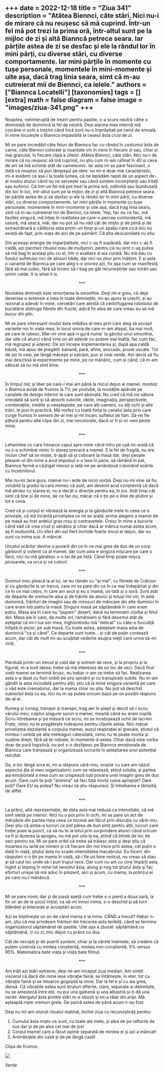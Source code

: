 
+++
date = 2022-12-18
title = "Ziua 341"
description = "Atâtea Biennci, câte stări. Nici nu-i de mirare că nu reușesc să mă cuprind. Într-un fel mă pot trezi la prima oră, într-altul sunt pe la mijloc de zi și altă Bianncă petrece seara. Iar părțile astea de zi se desfac și ele la rândul lor în mini părți, cu diverse stări, cu diverse comportamente. Iar mini părțile în momente cu tușe personale, momentele în mini-momente și uite așa, dacă trag linia seara, simt că m-au cutreierat mii de Biennci, ca ielele."
authors = ["Biannca Locatelli"]
[taxonomies]
tags = []
[extra]
math = false
diagram = false
image = "images/ziua-341.png"
+++
---

Noaptea, neîntreruptă de treziri pentru pastile, s-a scurs neutră către o dimineață de duminică la fel de neutră. Deși alarma mea internă mă ciocăne-n ochi a trezire când încă zorii nu-s împrăștiați pe cerul de smoală, în mine locuiește o Biannca impasibilă la ceasul ăsta crud de zi.

Mi se pare incredibil câte feluri de Biannca fac cu rândul în costumul ăsta de carne, câte Biennci colorate și nuanțate vin în mine în fiecare zi sau, chiar și mai granulat, în fiecare clipă a zilelor. Atâtea Biennci, câte stări. Nici nu-i de mirare că nu reușesc să mă cuprind, nu știu cum m-am rafinat în 40 și ceva de ani să mă schimb atât de cameleonic. Iar asta mi se pare fascinant, o dată ce reușesc să pun lămpașul pe idee: nu mi-e doar mie caracteristic, mi-e evident că așa-i la toată lumea, că ne lepădăm rapid de un aspect de-al nostru atunci când nu ne servește sau când suntem inconștienți sau iritați sau euforici. Că într-un fel mă pot trezi la prima oră, odihnită sau bumbuțată din loc în loc, într-altul sunt pe la mijloc de zi și altă Bianncă petrece seara. Iar părțile astea de zi se desfac și ele la rândul lor în mini părți, cu diverse stări, cu diverse comportamente. Iar mini părțile în momente cu tușe personale, momentele în mini-momente și uite așa, dacă trag linia seara, simt că m-au cutreierat mii de Biennci, ca ielele. Yep, fac eu ce fac, mă faultez singură, mă înțep în realitatea pe care-o percep contondentă, mă ustură, mă seacă, măi, dar nu pot să nu văd cât de mișto și de plină și de extraordinară e călătoria asta printr-un timp și-un spațiu care cică nici nu există de fapt, prin viața de aici de pe pământ. Că alta deocamdată nu știu.

Din aceeași energie de imparțialitate, nici c-aș fi supărată, dar nici c-aș fi caldă, azi parchez ritualul meu de mulțumiri, pentru că nu simt c-aș putea să mă bag în același pliu cu el, într-o exaltare d-aia curată. Nu mă dau cu fundul sufletului nici de abisuri hâde, dar nici nu zbor prin înălțimi. E și asta o variantă de Biannca pe care aleg s-o onorez azi, fix așa cum se manifestă, fără să mai judec, fără să încerc să-i bag pe gât recunoștințe sau mirări sau uimiri calde. It is what it is.

<p style="text-align: center;">***</p>

Noutatea dimineții este renunțarea la smoothie. Deși mi-e greu, că deja devenise o extensie a mea în toate diminețile, mi-au ajuns la urechi, și au rezonat a adevăr în mine, cercetări care atestă că centrifugarea robotului de bucătărie distruge fibrele din fructe, adică fix alea de care vreau eu să mă bucur din plin.

Mi se pare interesant modul ăsta mlădios al meu prin care aleg să accept variante noi în viața mea, în locul unora de care m-am atașat, ba mai mult, pe care le iubesc. Mie-mi vine apă-n gură numa' la gândul unui smoothie, dar uite că atunci când vine un alt adevăr cu putere mai înaltă, fac cum fac, mă regrupez și aderez. De azi începe implementarea și, după apa caldă băută, mă apuc de pregătit: banană, pară, afine, avocado, prune uscate. Tot de azi în ceai, pe lângă măceșe și salcâm, pun și ceai verde. Am decis să fiu mai deschisă la experimente pe mine, pe ce mănânc, cum și când, că m-am săturat să nu mă simt bine.

<p style="text-align: center;">***</p>

În timpul mic și liber pe care-l mai am până la micul dejun al mamei, montez o Biannca avidă de frumos la TV, pe youtube, la noutățile apărute pe canalele de design interior la care sunt abonată. Nu cred că mă voi sătura vreodată să sorb și să absorb culorile, ideile, imaginația, perspectivele, combinațiile, inedite și neașteptate, pe care alți oameni, cu alți ochi și alte trăiri, le pun în practică. Mă mufez cu toată forța la canalul ăsta prin care curge frumos în semeni de-ai mei și-mi încarc sufletul de fain. Să-mi fie pătură pentru alte clipe din zi, mai necolorate, dacă or fi și-or veni peste mine.

<p style="text-align: center;">***</p>

Lehamitea cu care întoarce capul spre mine când intru pe ușă mi-arată că nu s-a schimbat nimic în starea precară a mamei. E la fel de fragilă, nu are niciun chef să se miște, d-apăi să și coboare la masă dar, deși people pleaser-ul din mine a avut impulsul s-o lase în pace, să rămână în pat, Biannca fermă a câștigat meciul și iată-ne pe amândouă coborând scările cu încetinitorul.

Mie nu-mi tace gura, mamei nu-i arde de nicio vorbă. Deși nu-mi vine să fiu volubilă la gradul la care mimez că sunt, am devenit acut conștientă că dacă mă aliniez cu starea ei, nu e decât o direcție pentru ea, în jos. Atât timp cât simt că ține și de mine, de ce fac eu, măcar că o țin pe o linie de plutire și tot e ceva.

Cred că și corpul ei vibrează la energia și la gândurile mele în ceea ce o privește, că mă încântă priveliștea ce mi se arată: prima alegere a mamei de pe masă au fost ardeiul gras roșu și castravetele. Cresc în mine a bucurie când văd că vrea crud și sănătos și chiar dacă ar mânca numai astea acum, aș fi mulțumită. Un sfert din oul fiert închide foarte micul ei dejun, dar eu sunt cu inima sus. A mâncat.

Urcatul scărilor devine o povară din ce în ce mai grea de dus de un corp gârbovit și ostenit ca al mamei, dar cum asta e singura mișcare pe care o face, nici nu mă gândesc s-o tai de pe listă. Când timp poate mișca picioarele, va urca și va coborî.

<p style="text-align: center;">***</p>

Domnul meu pleacă la ai lui, iar eu rămân cu "ai mei", cu filmele de Crăciun și cu gândurile la un trecut, care mi se pare din ce în ce mai îndepărtat și din ce în ce mai cețos, în care am avut și eu o mamă, un tată și o soră. Sunt atât de departe de vremurile alea și de trăirile de atunci și totuși îmi vin, în astă duminică, frânturi de imagini sau de mirosuri de mâncare din alte duminici în care eram toți patru la masă. Singura masă pe săptămână în care eram patru. Masa aia în care nu "pupam" desert, dacă nu terminam ciorba și felul doi. Masa aia în care, de multe ori, rămâneam și fără desertul atât de așteptat că mi-l lua sor-mea, înghiontindu-mă "delicat" cu câte-o furculiță înfiptă în picior, pe sub masă. Cu toate astea, așteptam masa asta de duminică "ca și când". Ce departe sunt toate… și cât de puțin contează acum, dar cât de mult mi-au sculptat vederile asupra vieții care urma să-mi vină.

<p style="text-align: center;">***</p>

Pierdută printr-un trecut și cald dar și extrem de rece, și la propriu și la figurat, m-a lovit ideea: trebe să mă interesez de un loc de veci. Dacă firul vieții mamei se termină brusc, eu habar n-am ce trebe să fac. Realizarea asta s-a lăsat cu fiori oribili pe șira spinării și cu transpirații subite. Nu m-am gândit la asta niciodată pentru alții, știu că la mine singura variantă pe care o văd este crematoriul, dar la mama chiar nu știu. Nu pot să deschid subiectul ăsta cu ea, nici nu m-aș putea oricum baza pe un posibil răspuns de-al ei.

Rumeg și rumeg, transpir și transpir, trag aer în piept și decid să-i scriu vărului meu, copilul singurei surori a mamei, moartă când eu eram copilă. Scriu întrebarea și pe măsură ce scriu, mi se încețoșează ochii de lacrimi. Frate, nimic nu te pregătește îndeajuns pentru clipele astea. Nici măcar priveliștea dezolantă a corpului mamei, auzul respirației ei greoaie, știutul că mintea-i umblă pe alte meleaguri câteodată, nimic nu te poate monta și susține drept, fără să te-ndoaie, în momente d-astea. Chiar dacă este vorba doar de pură logistică, nu pot s-o dezlipesc pe Biannca emoționala de Biannca care tranșează și organizează lucrurile în așteptarea unui potențial rezultat.

Da, e loc lângă sora ei, mi-a răspuns vără-miu, ocazie cu care am văzut aspectul ăla al meu organizatoric cum se relaxează, știind soluția, și partea aia emoțională a mea cum se crispează sub povara unei imagini greu de dus acum. Oare cum te poți "antrena" să faci față morții cuiva apropiat? Oare poți? Oare EU aș putea? Nu vreau să știu răspunsul. Și întrebarea e tâmpită, de altfel.

<p style="text-align: center;">***</p>

La prânz, altă reprezentație, de data asta mai redusă ca intensitate, că mă simt sleită pe interior. Nici nu o pot privi în ochi, mi se pare un act de mârșăvie din partea mea ceea ce tocmai am făcut prin discuția cu vără-miu. Deși știu că astea-s lucruri ce pot părea de bun simț pentru alții, lucruri care trebe puse la punct, ca să nu te ia totul prin surprindere atunci când oricum va fi și durerea la apogeu, nu mă pot uita la ea, știind că întreb de loc de veci pentru ea. Mi se pare oribil că trebe să trăiesc asta și deși știu că moartea nu iartă pe nimeni și că fiecare din noi trece prin astea, cel puțin o dată în viață, știutul ăsta nu scade intensitatea macabrului. Eu încerc din răsputeri s-o țin pe mama în viață, să-i fie un bine molcuț, nu vreau să stau și să caut loc unde să-i pun trupul rece. Dar cum nu am cu cine împărți asta, înghit și împing în mine tot nevoitul ăsta, alung și neg tot știutul ăsta și fac eforturi uriașe să mă aduc în prezent, aici și acum, cu mama, la prânzul ei pe care nu-l mănâncă.

<p style="text-align: center;">***</p>

Mi se pare ironic dar și de joasă speță cum trebe s-o pierd a doua oară, la fix un an de la șocul inițial, ca să-mi înmoi inima, s-o deschid și să torn blândeți și toleranțe și acceptări acolo.

Azi se împlinește un an de când mama e la mine. CÂND a trecut? Habar n-am, știu că mai prindeam frânturi din trecerea asta teribilă, când se termina organizatorul săptămânal de pastile. Uite așa a zburat: săptămănă cu săptămână, zi cu zi, mic dejun cu prânz cu duș.

Cât de necopți și de puerili suntem, chiar și la vârste înaintate, să credem că putem controla cu mintea conștientă, mintea non-conștientă. 5% versus 95%. Matematica bate viața și viața bate filmul.

<p style="text-align: center;">***</p>

Am trăit azi stări extreme, deși mi-am început ziua median. Am simțit visceral că dacă din mine iese vibrație faină, se întâlnește, în eter, tot cu vibrație faină și se întoarce gogoșită la mine. Dar la fel e și cu aia grea, densă. Că vibrațiile astea sunt straturi diferite, clare, separate și delimitate, nu se amestecă între ele, nu pui una galbenă și una albastră și-ți dă una verde. Alergatul ăsta printre stări m-a obosit și mi-a tăiat din aripi. Mă așteaptă niște vremuri grele. De parcă astea de până acum n-au fost.

Deși nu mi-am onorat ritualul matinal, închei ziua cu recunoștință pentru:
1. Cumulul ăsta mișto ce sunt, cu toate ale mele, și alea de pe rafturile de sus dar și de pe alea cel mai de jos!
2. Corpul mamei care a făcut opinie separată de mintea ei și azi a mâncat!
3. Animăluțele din casă și de pe lângă casă!

Clipa de frumos:

<div class="flex justify-center">
  <img src="images/341.jpeg" />
</div>

Verde
